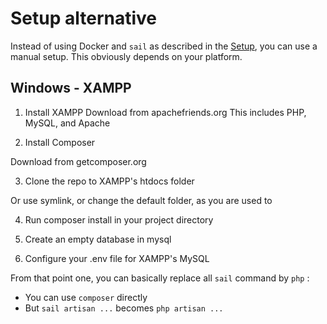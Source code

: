 # Setup alternative

Instead of using Docker and `sail` as described in the [Setup](./Setup.md), you can use a manual setup.
This obviously depends on your platform.

## Windows - XAMPP

1. Install XAMPP
Download from apachefriends.org
This includes PHP, MySQL, and Apache

2. Install Composer

Download from getcomposer.org

3. Clone the repo to XAMPP's htdocs folder 

Or use symlink, or change the default folder, as you are used to

4. Run composer install in your project directory

5. Create an empty database in mysql 

6. Configure your .env file for XAMPP's MySQL

From that point one, you can basically replace all `sail` command by `php` :
- You can use `composer` directly
- But `sail artisan ...` becomes `php artisan ...`
